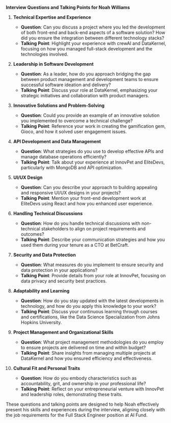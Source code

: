 **Interview Questions and Talking Points for Noah Williams**

1. **Technical Expertise and Experience**
   - **Question**: Can you discuss a project where you led the development of both front-end and back-end aspects of a software solution? How did you ensure the integration between different technology stacks?
   - **Talking Point**: Highlight your experience with crewAI and DataKernel, focusing on how you managed full-stack development and the technologies involved.

2. **Leadership in Software Development**
   - **Question**: As a leader, how do you approach bridging the gap between product management and development teams to ensure successful software ideation and delivery?
   - **Talking Point**: Discuss your role at DataKernel, emphasizing your strategic initiatives and collaboration with product managers.

3. **Innovative Solutions and Problem-Solving**
   - **Question**: Could you provide an example of an innovative solution you implemented to overcome a technical challenge?
   - **Talking Point**: Reference your work in creating the gamification gem, Gioco, and how it solved user engagement issues.

4. **API Development and Data Management**
   - **Question**: What strategies do you use to develop effective APIs and manage database operations efficiently?
   - **Talking Point**: Talk about your experience at InnovPet and EliteDevs, particularly with MongoDB and API optimization.

5. **UI/UX Design**
   - **Question**: Can you describe your approach to building appealing and responsive UI/UX designs in your projects?
   - **Talking Point**: Mention your front-end development work at EliteDevs using React and how you enhanced user experience.

6. **Handling Technical Discussions**
   - **Question**: How do you handle technical discussions with non-technical stakeholders to align on project requirements and outcomes?
   - **Talking Point**: Describe your communication strategies and how you used them during your tenure as a CTO at BetCraft.

7. **Security and Data Protection**
   - **Question**: What measures do you implement to ensure security and data protection in your applications?
   - **Talking Point**: Provide details from your role at InnovPet, focusing on data privacy and security best practices.

8. **Adaptability and Learning**
   - **Question**: How do you stay updated with the latest developments in technology, and how do you apply this knowledge to your work?
   - **Talking Point**: Discuss your continuous learning through courses and certifications, like the Data Science Specialization from Johns Hopkins University.

9. **Project Management and Organizational Skills**
   - **Question**: What project management methodologies do you employ to ensure projects are delivered on time and within budget?
   - **Talking Point**: Share insights from managing multiple projects at DataKernel and how you ensured efficiency and effectiveness.

10. **Cultural Fit and Personal Traits**
    - **Question**: How do you embody characteristics such as accountability, grit, and ownership in your professional life?
    - **Talking Point**: Reflect on your entrepreneurial venture with InnovPet and leadership roles, demonstrating these traits.

These questions and talking points are designed to help Noah effectively present his skills and experiences during the interview, aligning closely with the job requirements for the Full Stack Engineer position at AI Fund.